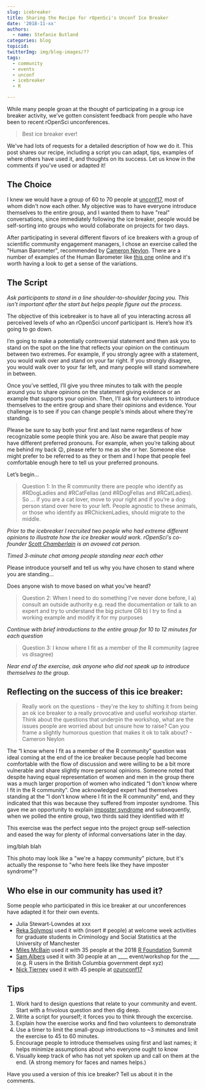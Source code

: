```yaml
---
slug: icebreaker
title: Sharing the Recipe for rOpenSci's Unconf Ice Breaker
date: '2018-11-xx'
authors:
  - name: Stefanie Butland
categories: blog
topicid:
twitterImg: img/blog-images/??
tags:
  - community
  - events
  - unconf
  - icebreaker
  - R

---
```

While many people groan at the thought of participating in a group ice breaker activity, we've gotten consistent feedback from people who have been to recent rOpenSci unconferences.

> Best ice breaker ever!

We've had lots of requests for a detailed description of how we do it. This post shares our recipe, including a script you can adapt, tips, examples of where others have used it, and thoughts on its success. Let us know in the comments if you've used or adapted it!


## The Choice
I knew we would have a group of 60 to 70 people at [unconf17](https://ropensci.org/blog/2017/06/02/unconf2017/), most of whom didn't now each other. My objective was to have everyone introduce themselves to the entire group, and I wanted them to have "real" conversations, since immediately following the ice breaker, people would be self-sorting into groups who would collaborate on projects for two days.

After participating in several different flavors of ice breakers with a group of scientific community engagement managers, I chose an exercise called the "Human Barometer", recommended by [Cameron Neylon](https://twitter.com/cameronneylon). There are a number of examples of the Human Barometer like [this one](https://www.facinghistory.org/resource-library/teaching-strategies/barometer-taking-stand-controversial-issues) online and it's worth having a look to get a sense of the variations.

## The Script
*Ask participants to stand in a line shoulder-to-shoulder facing you. This isn't important after the start but helps people figure out the process.*

The objective of this icebreaker is to have all of you interacting across all perceived levels of who an rOpenSci unconf participant is. Here’s how it’s going to go down.

I’m going to make a potentially controversial statement and then ask you to stand on the spot on the line that reflects your opinion on the continuum between two extremes. For example, if you strongly agree with a statement, you would walk over and stand on your far right. If you strongly disagree, you would walk over to your far left, and many people will stand somewhere in between.

Once you’ve settled, I’ll give you three minutes to talk with the people around you to share opinions on the statement giving evidence or an example that supports your opinion. Then, I’ll ask for volunteers to introduce themselves to the entire group and share their opinions and evidence. Your challenge is to see if you can change people's minds about where they're standing.

Please be sure to say both your first and last name regardless of how recognizable some people think you are. Also be aware that people may have different preferred pronouns. For example, when you’re talking about me behind my back 😉, please refer to me as she or her. Someone else might prefer to be referred to as they or them and I hope that people feel comfortable enough here to tell us your preferred pronouns.

Let’s begin…

> Question 1: In the R community there are people who identify as #RDogLadies and #RCatFellas (and #RDogFellas and #RCatLadies). So … if you are a cat lover, move to your right and if you’re a dog person stand over here to your left. People agnostic to these animals, or those who identify as #RChickenLadies, should migrate to the middle.

*Prior to the icebreaker I recruited two people who had extreme different opinions to illustrate how the ice breaker would work. rOpenSci's co-founder [Scott Chamberlain](https://twitter.com/sckottie) is an avowed cat person.*

*Timed 3-minute chat among people standing near each other*

Please introduce yourself and tell us why you have chosen to stand where you are standing...

Does anyone wish to move based on what you’ve heard?

> Question 2: When I need to do something I’ve never done before, I a) consult an outside authority e.g. read the documentation or talk to an expert and try to understand the big picture OR b) I try to find a working example and modify it for my purposes

*Continue with brief introductions to the entire group for 10 to 12 minutes for each question*

> Question 3: I know where I fit as a member of the R community (agree vs disagree)

*Near end of the exercise, ask anyone who did not speak up to introduce themselves to the group.*

## Reflecting on the success of this ice breaker:

> Really work on the questions - they're the key to shifting it from being an ok ice breaker to a really provocative and useful workshop starter. Think about the questions that underpin the workshop, what are the issues people are worried about but unsure how to raise? Can you frame a slightly humorous question that makes it ok to talk about? - Cameron Neylon

The “I know where I fit as a member of the R community” question was ideal coming at the end of the ice breaker because people had become comfortable with the flow of discussion and were willing to be a bit more vulnerable and share slightly more personal opinions. Someone noted that despite having equal representation of women and men in the group there was a much larger proportion of women who indicated “I don't know where I fit in the R community”. One acknowledged expert had themselves standing at the “I don't know where I fit in the R community” end, and they indicated that this was because they suffered from imposter syndrome. This gave me an opportunity to explain [imposter syndrome](https://en.wikipedia.org/wiki/Impostor_syndrome) and subsequently, when we polled the entire group, two thirds said they identified with it!

This exercise was the perfect segue into the project group self-selection and eased the way for plenty of informal conversations later in the day.

img/blah blah

This photo may look like a "we're a happy community" picture, but it's actually the response to "who here feels like they have imposter syndrome"?

## Who else in our community has used it?
Some people who participated in this ice breaker at our unconferences have adapted it for their own events.

- Julia Stewart-Lowndes at xxx
- [Reka Solymosi](https://twitter.com/r_solymosi) used it with (insert # people) at welcome week activities for graduate students in Criminology and Social Statistics at the University of Manchester
- [Miles McBain](https://twitter.com/milesmcbain) used it with 35 people at the 2018 [R Foundation](https://www.r-project.org/foundation/) Summit
- [Sam Albers](https://twitter.com/big_bad_sam) used it with 30 people at an ____ event/workshop for the ____ (e.g. R users in the British Columbia government dept xyz)
- [Nick Tierney](https://twitter.com/nj_tierney) used it with 45 people at [ozunconf17](https://ropensci.org/blog/2017/10/31/ozunconf2017/)

## Tips
1. Work hard to design questions that relate to your community and event. Start with a frivolous question and then dig deep.
1. Write a script for yourself; it forces you to think through the excercise.
1. Explain how the exercise works and find two volunteers to demonstrate
1. Use a timer to limit the small-group introductions to ~3 minutes and limit the exercise to 45 to 60 minutes.
1. Encourage people to introduce themselves using first and last names; it helps minimize assumptions about who everyone ought to know
1. Visually keep track of who has not yet spoken up and call on them at the end. (A strong memory for faces and names helps.)

Have you used a version of this ice breaker? Tell us about it in the comments.
